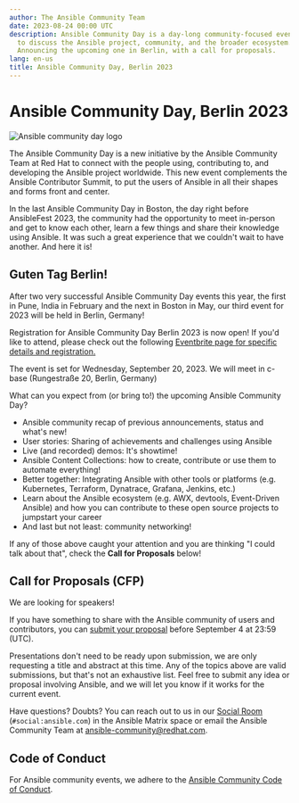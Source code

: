 ```yaml
---
author: The Ansible Community Team
date: 2023-08-24 00:00 UTC
description: Ansible Community Day is a day-long community-focused event
  to discuss the Ansible project, community, and the broader ecosystem.
  Announcing the upcoming one in Berlin, with a call for proposals.
lang: en-us
title: Ansible Community Day, Berlin 2023
---
```


# Ansible Community Day, Berlin 2023

![Ansible community day logo](/images/posts/archive/community-day-berliin-20230824.png) 

The Ansible Community Day is a new initiative by the Ansible Community
Team at Red Hat to connect with the people using, contributing to, and
developing the Ansible project worldwide. This new event complements the
Ansible Contributor Summit, to put the users of Ansible in all their
shapes and forms front and center.

In the last Ansible Community Day in Boston, the day right before
AnsibleFest 2023, the community had the opportunity to meet in-person
and get to know each other, learn a few things and share their knowledge
using Ansible. It was such a great experience that we couldn't wait to
have another. And here it is!
<!-- TEASER_END -->
## Guten Tag Berlin!

After two very successful Ansible Community Day events this year, the
first in Pune, India in February and the next in Boston in May, our
third event for 2023 will be held in Berlin, Germany!

Registration for Ansible Community Day Berlin 2023 is now open! If you'd
like to attend, please check out the following
[Eventbrite page for specific details and registration.](https://ansible-community-day-berlin-2023.eventbrite.com/) 

The event is set for Wednesday, September 20, 2023.
We will meet in c-base (Rungestraße 20, Berlin, Germany)

What can you expect from (or bring to!) the upcoming Ansible Community Day?

-   Ansible community recap of previous announcements, status and
    what's new!
-   User stories: Sharing of achievements and challenges using Ansible
-   Live (and recorded) demos: It's showtime! 
-   Ansible Content Collections: how to create, contribute or use them
    to automate everything!
-   Better together: Integrating Ansible with other tools or platforms
    (e.g. Kubernetes, Terraform, Dynatrace, Grafana, Jenkins, etc.)
-   Learn about the Ansible ecosystem (e.g. AWX, devtools, Event-Driven
    Ansible) and how you can contribute to these open source projects to
    jumpstart your career
-   And last but not least: community networking!

If any of those above caught your attention and you are thinking "I
could talk about that", check the **Call for Proposals** below!

## Call for Proposals (CFP)

We are looking for speakers!

If you have something to share with the Ansible community of users and
contributors, you can [submit your proposal](https://www.papercall.io/ansible-community-day-berlin-2023)
before September 4 at 23:59 (UTC).

Presentations don't need to be ready upon submission, we are only
requesting a title and abstract at this time. Any of the topics above
are valid submissions, but that's not an exhaustive list. Feel free to
submit any idea or proposal involving Ansible, and we will let you know
if it works for the current event.

Have questions? Doubts? You can reach out to us in our [Social Room](https://matrix.to/#/#social:ansible.com)
(`#social:ansible.com`) in the Ansible Matrix space or email the Ansible Community Team at
<a href="mailto:ansible-community@redhat.com">ansible-community@redhat.com</a>.

## Code of Conduct

For Ansible community events, we adhere to the [Ansible Community Code of Conduct](https://docs.ansible.com/ansible/latest/community/code_of_conduct.html).
